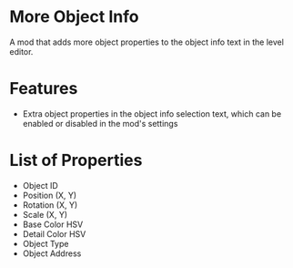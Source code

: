 # More Object Info
A mod that adds more object properties to the object info text in the level editor.

# Features
- Extra object properties in the object info selection text, which can be enabled or disabled in the mod's settings

# List of Properties
- Object ID
- Position (X, Y)
- Rotation (X, Y)
- Scale (X, Y)
- Base Color HSV
- Detail Color HSV
- Object Type
- Object Address